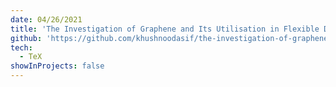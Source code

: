 ```yaml
---
date: 04/26/2021
title: 'The Investigation of Graphene and Its Utilisation in Flexible Displays'
github: 'https://github.com/khushnoodasif/the-investigation-of-graphene-and-its-utilisation-in-flexible-displays'
tech:
  - TeX
showInProjects: false
---
```

